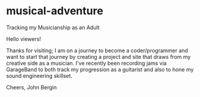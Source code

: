 # musical-adventure
Tracking my Musicianship as an Adult

Hello viewers!

Thanks for visiting; I am on a journey to become a coder/programmer and want to start that journey by creating a project and site that draws from my creative side as a musician. I've recently been recording jams via GarageBand to both track my progression as a guitarist and also to hone my sound engineering skillset.

Cheers,
John Bergin
